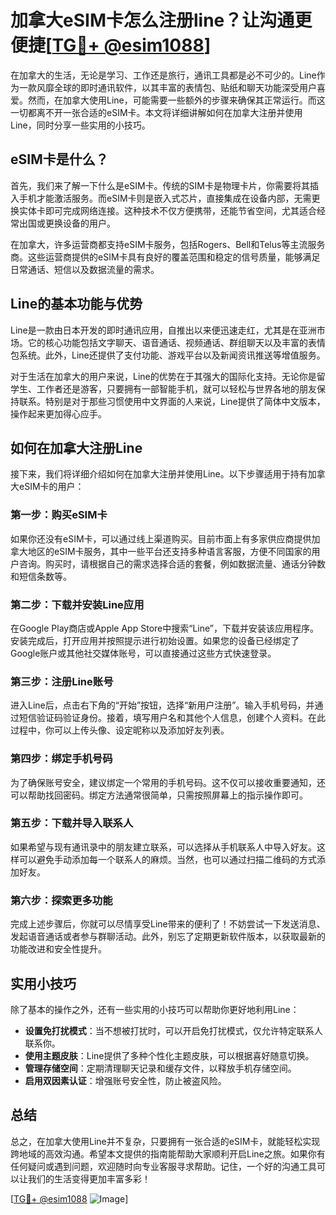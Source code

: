 # 加拿大eSIM卡怎么注册line？让沟通更便捷[[TG💪+ @esim1088](https://t.me/s/esim1088)]

在加拿大的生活，无论是学习、工作还是旅行，通讯工具都是必不可少的。Line作为一款风靡全球的即时通讯软件，以其丰富的表情包、贴纸和聊天功能深受用户喜爱。然而，在加拿大使用Line，可能需要一些额外的步骤来确保其正常运行。而这一切都离不开一张合适的eSIM卡。本文将详细讲解如何在加拿大注册并使用Line，同时分享一些实用的小技巧。

## eSIM卡是什么？

首先，我们来了解一下什么是eSIM卡。传统的SIM卡是物理卡片，你需要将其插入手机才能激活服务。而eSIM卡则是嵌入式芯片，直接集成在设备内部，无需更换实体卡即可完成网络连接。这种技术不仅方便携带，还能节省空间，尤其适合经常出国或更换设备的用户。

在加拿大，许多运营商都支持eSIM卡服务，包括Rogers、Bell和Telus等主流服务商。这些运营商提供的eSIM卡具有良好的覆盖范围和稳定的信号质量，能够满足日常通话、短信以及数据流量的需求。

## Line的基本功能与优势

Line是一款由日本开发的即时通讯应用，自推出以来便迅速走红，尤其是在亚洲市场。它的核心功能包括文字聊天、语音通话、视频通话、群组聊天以及丰富的表情包系统。此外，Line还提供了支付功能、游戏平台以及新闻资讯推送等增值服务。

对于生活在加拿大的用户来说，Line的优势在于其强大的国际化支持。无论你是留学生、工作者还是游客，只要拥有一部智能手机，就可以轻松与世界各地的朋友保持联系。特别是对于那些习惯使用中文界面的人来说，Line提供了简体中文版本，操作起来更加得心应手。

## 如何在加拿大注册Line

接下来，我们将详细介绍如何在加拿大注册并使用Line。以下步骤适用于持有加拿大eSIM卡的用户：

### 第一步：购买eSIM卡

如果你还没有eSIM卡，可以通过线上渠道购买。目前市面上有多家供应商提供加拿大地区的eSIM卡服务，其中一些平台还支持多种语言客服，方便不同国家的用户咨询。购买时，请根据自己的需求选择合适的套餐，例如数据流量、通话分钟数和短信条数等。

### 第二步：下载并安装Line应用

在Google Play商店或Apple App Store中搜索“Line”，下载并安装该应用程序。安装完成后，打开应用并按照提示进行初始设置。如果您的设备已经绑定了Google账户或其他社交媒体账号，可以直接通过这些方式快速登录。

### 第三步：注册Line账号

进入Line后，点击右下角的“开始”按钮，选择“新用户注册”。输入手机号码，并通过短信验证码验证身份。接着，填写用户名和其他个人信息，创建个人资料。在此过程中，你可以上传头像、设定昵称以及添加好友列表。

### 第四步：绑定手机号码

为了确保账号安全，建议绑定一个常用的手机号码。这不仅可以接收重要通知，还可以帮助找回密码。绑定方法通常很简单，只需按照屏幕上的指示操作即可。

### 第五步：下载并导入联系人

如果希望与现有通讯录中的朋友建立联系，可以选择从手机联系人中导入好友。这样可以避免手动添加每一个联系人的麻烦。当然，也可以通过扫描二维码的方式添加好友。

### 第六步：探索更多功能

完成上述步骤后，你就可以尽情享受Line带来的便利了！不妨尝试一下发送消息、发起语音通话或者参与群聊活动。此外，别忘了定期更新软件版本，以获取最新的功能改进和安全性提升。

## 实用小技巧

除了基本的操作之外，还有一些实用的小技巧可以帮助你更好地利用Line：

- **设置免打扰模式**：当不想被打扰时，可以开启免打扰模式，仅允许特定联系人联系你。
- **使用主题皮肤**：Line提供了多种个性化主题皮肤，可以根据喜好随意切换。
- **管理存储空间**：定期清理聊天记录和缓存文件，以释放手机存储空间。
- **启用双因素认证**：增强账号安全性，防止被盗风险。

## 总结

总之，在加拿大使用Line并不复杂，只要拥有一张合适的eSIM卡，就能轻松实现跨地域的高效沟通。希望本文提供的指南能帮助大家顺利开启Line之旅。如果你有任何疑问或遇到问题，欢迎随时向专业客服寻求帮助。记住，一个好的沟通工具可以让我们的生活变得更加丰富多彩！

[[TG💪+ @esim1088](https://t.me/s/esim1088) ![Image](https://i.postimg.cc/4NQfJmqS/Snipaste-2025-05-13-00-14-12.png)]